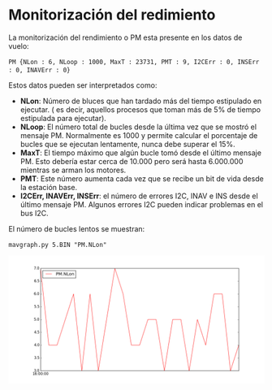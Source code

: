 # Monitorización del redimiento 
La monitorización del rendimiento o PM esta presente en los datos de vuelo:
```
PM {NLon : 6, NLoop : 1000, MaxT : 23731, PMT : 9, I2CErr : 0, INSErr : 0, INAVErr : 0}
```
Estos datos pueden ser interpretados como:

+ **NLon**: Número de bluces que han tardado más del tiempo estipulado en ejecutar. ( es decir, aquellos procesos que toman más de 5% de tiempo estipulada para ejecutar).
+ **NLoop**: El número total de bucles desde la última vez que se mostró el mensaje PM. Normalmente es 1000 y permite calcular el porcentaje de bucles que se ejecutan lentamente, nunca debe superar el 15%.
+ **MaxT**: El tiempo máximo que algún bucle tomó desde el último mensaje PM. Esto debería estar cerca de 10.000 pero será hasta 6.000.000 mientras se arman los motores.
+ **PMT**: Este número aumenta cada vez que se recibe un bit de vida desde la estación base. 
+ **I2CErr, INAVErr, INSErr**: el número de errores I2C, INAV e INS desde el último mensaje PM. Algunos errores I2C pueden indicar problemas en el bus I2C. 

El número de bucles lentos se muestran:
```
mavgraph.py 5.BIN "PM.NLon"
```
![](../erleimg/pm-nlon.png)







